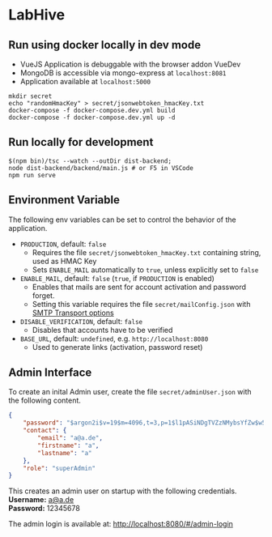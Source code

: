 # LabHive

## Run using docker locally in dev mode
* VueJS Application is debuggable with the browser addon VueDev
* MongoDB is accessible via mongo-express at `localhost:8081` 
* Application available at `localhost:5000`
```
mkdir secret
echo "randomHmacKey" > secret/jsonwebtoken_hmacKey.txt
docker-compose -f docker-compose.dev.yml build
docker-compose -f docker-compose.dev.yml up -d
```

## Run locally for development
```shell
$(npm bin)/tsc --watch --outDir dist-backend;
node dist-backend/backend/main.js # or F5 in VSCode
npm run serve
```

## Environment Variable
The following env variables can be set to control the behavior of the application.
* `PRODUCTION`, default: `false`
    * Requires the file `secret/jsonwebtoken_hmacKey.txt` containing string, used as HMAC Key
    * Sets `ENABLE_MAIL` automatically to `true`, unless explicitly set to `false`
* `ENABLE_MAIL`, default: `false` (`true`, if `PRODUCTION` is enabled)
    * Enables that mails are sent for account activation and password forget.
    * Setting this variable requires the file `secret/mailConfig.json` with [SMTP Transport options](https://nodemailer.com/smtp/)
* `DISABLE_VERIFICATION`, default: `false`
    * Disables that accounts have to be verified
* `BASE_URL`, default: `undefined`, e.g. `http://localhost:8080`
    * Used to generate links (activation, password reset)

## Admin Interface
To create an inital Admin user, create the file `secret/adminUser.json` with the following content.
```json
{
    "password": "$argon2i$v=19$m=4096,t=3,p=1$l1pASiNDgTVZzNMybsYfZw$w56n3nDUmjrPql/Q6tKjFwUyiKVMHduw4JN1l0lIaUo",
    "contact": {
        "email": "a@a.de",
        "firstname": "a",
        "lastname": "a"
    },
    "role": "superAdmin"
}
```
This creates an admin user on startup with the following credentials.
**Username:** a@a.de  
**Password:** 12345678  

The admin login is available at:
[http://localhost:8080/#/admin-login](http://localhost:8080/#/admin-login)
